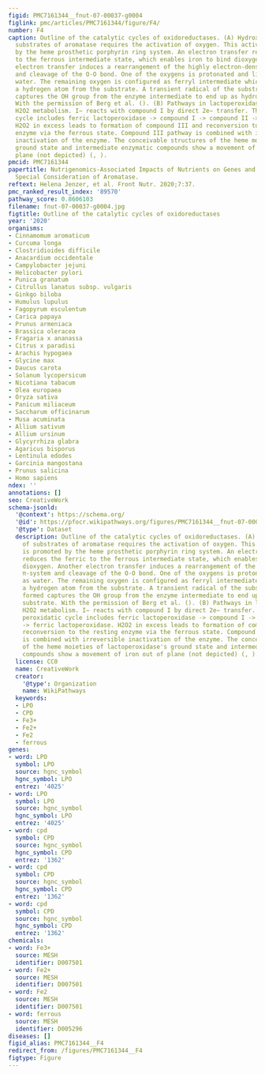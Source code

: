```yaml
---
figid: PMC7161344__fnut-07-00037-g0004
figlink: pmc/articles/PMC7161344/figure/F4/
number: F4
caption: Outline of the catalytic cycles of oxidoreductases. (A) Hydroxylation of
  substrates of aromatase requires the activation of oxygen. This activation is promoted
  by the heme prosthetic porphyrin ring system. An electron transfer reduces the ferric
  to the ferrous intermediate state, which enables iron to bind dioxygen. Another
  electron transfer induces a rearrangement of the highly electron-dense π-system
  and cleavage of the O-O bond. One of the oxygens is protonated and liberated as
  water. The remaining oxygen is configured as ferryl intermediate which extracts
  a hydrogen atom from the substrate. A transient radical of the substrate thus formed
  captures the OH group from the enzyme intermediate to end up as hydroxylated substrate.
  With the permission of Berg et al. (). (B) Pathways in lactoperoxidase-catalyzed
  H2O2 metabolism. I− reacts with compound I by direct 2e− transfer. The normal peroxidatic
  cycle includes ferric lactoperoxidase -> compound I -> compound II -> ferric lactoperoxidase.
  H2O2 in excess leads to formation of compound III and reconversion to the resting
  enzyme via the ferrous state. Compound III pathway is combined with irreversible
  inactivation of the enzyme. The conceivable structures of the heme moieties of lactoperoxidase's
  ground state and intermediate enzymatic compounds show a movement of iron out of
  plane (not depicted) (, ).
pmcid: PMC7161344
papertitle: Nutrigenomics-Associated Impacts of Nutrients on Genes and Enzymes With
  Special Consideration of Aromatase.
reftext: Helena Jenzer, et al. Front Nutr. 2020;7:37.
pmc_ranked_result_index: '89570'
pathway_score: 0.8606103
filename: fnut-07-00037-g0004.jpg
figtitle: Outline of the catalytic cycles of oxidoreductases
year: '2020'
organisms:
- Cinnamomum aromaticum
- Curcuma longa
- Clostridioides difficile
- Anacardium occidentale
- Campylobacter jejuni
- Helicobacter pylori
- Punica granatum
- Citrullus lanatus subsp. vulgaris
- Ginkgo biloba
- Humulus lupulus
- Fagopyrum esculentum
- Carica papaya
- Prunus armeniaca
- Brassica oleracea
- Fragaria x ananassa
- Citrus x paradisi
- Arachis hypogaea
- Glycine max
- Daucus carota
- Solanum lycopersicum
- Nicotiana tabacum
- Olea europaea
- Oryza sativa
- Panicum miliaceum
- Saccharum officinarum
- Musa acuminata
- Allium sativum
- Allium ursinum
- Glycyrrhiza glabra
- Agaricus bisporus
- Lentinula edodes
- Garcinia mangostana
- Prunus salicina
- Homo sapiens
ndex: ''
annotations: []
seo: CreativeWork
schema-jsonld:
  '@context': https://schema.org/
  '@id': https://pfocr.wikipathways.org/figures/PMC7161344__fnut-07-00037-g0004.html
  '@type': Dataset
  description: Outline of the catalytic cycles of oxidoreductases. (A) Hydroxylation
    of substrates of aromatase requires the activation of oxygen. This activation
    is promoted by the heme prosthetic porphyrin ring system. An electron transfer
    reduces the ferric to the ferrous intermediate state, which enables iron to bind
    dioxygen. Another electron transfer induces a rearrangement of the highly electron-dense
    π-system and cleavage of the O-O bond. One of the oxygens is protonated and liberated
    as water. The remaining oxygen is configured as ferryl intermediate which extracts
    a hydrogen atom from the substrate. A transient radical of the substrate thus
    formed captures the OH group from the enzyme intermediate to end up as hydroxylated
    substrate. With the permission of Berg et al. (). (B) Pathways in lactoperoxidase-catalyzed
    H2O2 metabolism. I− reacts with compound I by direct 2e− transfer. The normal
    peroxidatic cycle includes ferric lactoperoxidase -> compound I -> compound II
    -> ferric lactoperoxidase. H2O2 in excess leads to formation of compound III and
    reconversion to the resting enzyme via the ferrous state. Compound III pathway
    is combined with irreversible inactivation of the enzyme. The conceivable structures
    of the heme moieties of lactoperoxidase's ground state and intermediate enzymatic
    compounds show a movement of iron out of plane (not depicted) (, ).
  license: CC0
  name: CreativeWork
  creator:
    '@type': Organization
    name: WikiPathways
  keywords:
  - LPO
  - CPD
  - Fe3+
  - Fe2+
  - Fe2
  - ferrous
genes:
- word: LPO
  symbol: LPO
  source: hgnc_symbol
  hgnc_symbol: LPO
  entrez: '4025'
- word: LPO
  symbol: LPO
  source: hgnc_symbol
  hgnc_symbol: LPO
  entrez: '4025'
- word: cpd
  symbol: CPD
  source: hgnc_symbol
  hgnc_symbol: CPD
  entrez: '1362'
- word: cpd
  symbol: CPD
  source: hgnc_symbol
  hgnc_symbol: CPD
  entrez: '1362'
- word: cpd
  symbol: CPD
  source: hgnc_symbol
  hgnc_symbol: CPD
  entrez: '1362'
chemicals:
- word: Fe3+
  source: MESH
  identifier: D007501
- word: Fe2+
  source: MESH
  identifier: D007501
- word: Fe2
  source: MESH
  identifier: D007501
- word: ferrous
  source: MESH
  identifier: D005296
diseases: []
figid_alias: PMC7161344__F4
redirect_from: /figures/PMC7161344__F4
figtype: Figure
---
```

